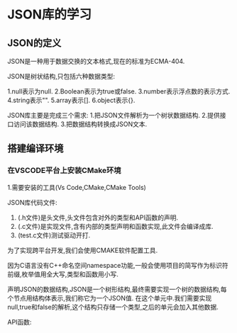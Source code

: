 # JSON库的学习 #

## JSON的定义 ##

JSON是一种用于数据交换的文本格式,现在的标准为ECMA-404.

JSON是树状结构,只包括六种数据类型:

1.null表示为null.
2.Boolean表示为true或false.
3.number表示浮点数的表示方式.
4.string表示"".
5.array表示[].
6.object表示{}.


JSON库主要是完成三个需求:
1.把JSON文件解析为一个树状数据结构.
2.提供接口访问该数据结构.
3.把数据结构转换成JSON文本.

## 搭建编译环境 ##

### 在VSCODE平台上安装CMake环境 ###

1.需要安装的工具(Vs Code,CMake,CMake Tools)



JSON库代码文件:
1. (.h文件)是头文件,头文件包含对外的类型和API函数的声明.
2. (.c文件)是实现文件,含有内部的类型声明和函数实现,此文件会编译成库.
3. (test.c文件)测试驱动开打.

为了实现跨平台开发,我们会使用CMAKE软件配置工具.

因为C语言没有C++命名空间namespace功能,一般会使用项目的简写作为标识符前缀,枚举值用全大写,类型和函数用小写.

声明JSON的数据结构,JSON是一个树形结构,最终需要实现一个树的数据结构,每个节点用结构体表示,我们称它为一个JSON值.
在这个单元中.我们需要实现null,true和false的解析,这个结构只存储一个类型,之后的单元会加入其他数据.

API函数:
